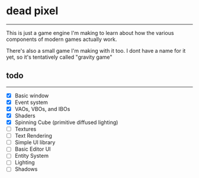 # dead pixel
---
This is just a game engine I'm making to learn about how the various 
components of modern games actually work.

There's also a small game I'm making with it too. I dont have a name
for it yet, so it's tentatively called "gravity game"

## todo
---
- [X] Basic window
- [X] Event system
- [X] VAOs, VBOs, and IBOs
- [X] Shaders
- [X] Spinning Cube (primitive diffused lighting)
- [ ] Textures
- [ ] Text Rendering
- [ ] Simple UI library
- [ ] Basic Editor UI
- [ ] Entity System
- [ ] Lighting
- [ ] Shadows
